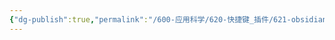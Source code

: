 ```yaml
---
{"dg-publish":true,"permalink":"/600-应用科学/620-快捷键_插件/621-obsidian/dataview/","tags":["Obsidian/Plugin"],"noteIcon":""}
---
```



